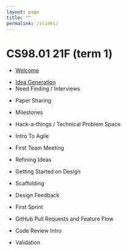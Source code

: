 ```yaml
---
layout: page
title: ""
permalink: /slides/
---
```



# CS98.01 21F (term 1)
<!-- * Welcome -->
* [Welcome](00_welcome/)
<!-- * Idea Generation -->
* [Idea Generation](01_ideas/)
* Need Finding / Interviews
<!-- * [Need Finding / Interviews](01_interviews/) -->
* Paper Sharing
<!-- * [Paper Sharing](02_paper_sharing/) -->
* Milestones
<!-- * [Milestones](02_paper_sharing/) -->
* Hack-a-things / Technical Problem Space
<!-- https://tinyurl.com/cs98-20w-pitches -->
<!-- EE* [Pitch Intro](02_pitch_intro/) -->
* Intro To Agile
<!-- EE idea pitches and paper sharing -->
* First Team Meeting
<!-- * [First Team Meeting](03_first-team-meeting) -->
* Refining Ideas
<!-- * [Refining Ideas](04_user-personas) -->
* Getting Started on Design
<!-- * [Getting Started on Design](04_design)  -->
* Scaffolding
<!-- * [Scaffolding](05_scaffolding) -->
* Design Feedback
<!-- * [Design Feedback](05_design_feedback) -->
* First Sprint
<!-- * [First Sprint](05_first-sprint) -->
* GitHub Pull Requests and Feature Flow
<!-- * [GitHub Pull Requests](05_github-prs) -->
* Code Review Intro
<!-- * [Code Review Intro](07_code_review/) -->
* Validation

<!-- # CS98.02 21W (term 2) -->
<!-- * [Welcome back!](20_welcome/) -->

<!-- * [Success Validation](24_success_validation/) -->

<!-- * [Code Review 2](22_code_review/) -->


<!-- ### Together -->
<!-- * [Sharing is Caring](30_sharing-is-caring/) -->

<!-- * [Teams, Teams, Teams](31_teamsteamsteams) -->
<!-- * [Feedback Session](33_feedback_session) -->
